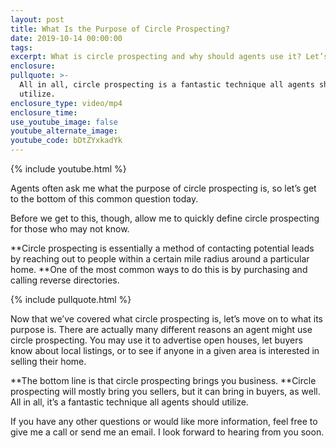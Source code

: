 ```yaml
---
layout: post
title: What Is the Purpose of Circle Prospecting?
date: 2019-10-14 00:00:00
tags:
excerpt: What is circle prospecting and why should agents use it? Let’s discuss.
enclosure:
pullquote: >-
  All in all, circle prospecting is a fantastic technique all agents should
  utilize.
enclosure_type: video/mp4
enclosure_time:
use_youtube_image: false
youtube_alternate_image:
youtube_code: bDtZYxkadYk
---
```


{% include youtube.html %}

Agents often ask me what the purpose of circle prospecting is, so let’s get to the bottom of this common question today.

Before we get to this, though, allow me to quickly define circle prospecting for those who may not know.

**Circle prospecting is essentially a method of contacting potential leads by reaching out to people within a certain mile radius around a particular home.&nbsp;**One of the most common ways to do this is by purchasing and calling reverse directories.

{% include pullquote.html %}

Now that we’ve covered what circle prospecting is, let’s move on to what its purpose is. There are actually many different reasons an agent might use circle prospecting. You may use it to advertise open houses, let buyers know about local listings, or to see if anyone in a given area is interested in selling their home.

**The bottom line is that circle prospecting brings you business.&nbsp;**Circle prospecting will mostly bring you sellers, but it can bring in buyers, as well. All in all, it’s a fantastic technique all agents should utilize.

If you have any other questions or would like more information, feel free to give me a call or send me an email. I look forward to hearing from you soon.
